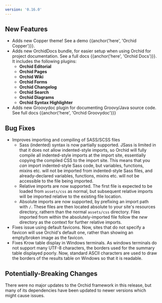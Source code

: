 ```yaml
---
version: '0.16.0'
---
```


## New Features 

- Adds new Copper theme! See a demo {{anchor('here', 'Orchid Copper')}}.
- Adds new OrchidDocs bundle, for easier setup when using Orchid for project documentation. See a full docs 
    {{anchor('here', 'Orchid Docs')}}. It includes the following plugins:
    - **Orchid Editorial**
    - **Orchid Pages**
    - **Orchid Wiki**
    - **Orchid Forms**
    - **Orchid Changelog**
    - **Orchid Search**
    - **Orchid Diagrams**
    - **Orchid Syntax Highlighter**
- Adds new Groovydoc plugin for documenting Groovy/Java source code. See full docs {{anchor('here', 'Orchid Groovydoc')}}

## Bug Fixes

- Improves importing and compiling of SASS/SCSS files
    - Sass (indented) syntax is now partially supported. JSass is limited in that it does not allow indented-style 
        imports, so Orchid will fully compile all indented-style imports at the import site, essentially copying the 
        compiled CSS to the import site. This means that you _can_ import indented-style Sass code, but variables, 
        functions, mixins etc. will not be imported from indented-style Sass files, and already-declared variables, 
        functions, mixins etc. will not be accessible to the file being imported.
    - Relative imports are now supported. The first file is expected to be loaded from `assets/css` as normal, but 
        subsequent relative imports will be imported relative to the existing file location.
    - Absolute imports are now supported, by prefixing an import path with `/`. These files are then located absolute to 
        your site's resources directory, rathern than the normal `assets/css` directory. Files imported from within the
        absolutely-imported file follow the _new_ directory as the context for further relative imports. 
- Fixes issue using default favicons. Now, sites that do not specify a favicon will use Orchid's default one, rather 
    than showing an empty/broken image as the favicon.
- Fixes Krow table display in Windows terminals. As windows terminals do not support many UTF-8 characters, the borders
    used for the summary table displayed poorly. Now, standard ASCII characters are used to draw the borders of the 
    results table on Windows so that it is readable.
    
## Potentially-Breaking Changes

There were no major updates to the Orchid framework in this release, but many of its dependencies have been updated to 
newer versions which might cause issues. 